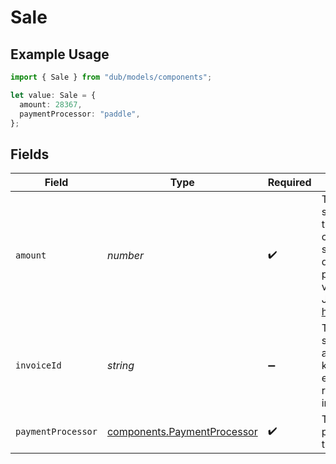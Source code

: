 # Sale

## Example Usage

```typescript
import { Sale } from "dub/models/components";

let value: Sale = {
  amount: 28367,
  paymentProcessor: "paddle",
};
```

## Fields

| Field                                                                                                                                                                                         | Type                                                                                                                                                                                          | Required                                                                                                                                                                                      | Description                                                                                                                                                                                   |
| --------------------------------------------------------------------------------------------------------------------------------------------------------------------------------------------- | --------------------------------------------------------------------------------------------------------------------------------------------------------------------------------------------- | --------------------------------------------------------------------------------------------------------------------------------------------------------------------------------------------- | --------------------------------------------------------------------------------------------------------------------------------------------------------------------------------------------- |
| `amount`                                                                                                                                                                                      | *number*                                                                                                                                                                                      | :heavy_check_mark:                                                                                                                                                                            | The amount of the sale in cents (for all two-decimal currencies). If the sale is in a zero-decimal currency, pass the full integer value (e.g. `1437` JPY). Learn more: https://d.to/currency |
| `invoiceId`                                                                                                                                                                                   | *string*                                                                                                                                                                                      | :heavy_minus_sign:                                                                                                                                                                            | The invoice ID of the sale. Can be used as a idempotency key – only one sale event can be recorded for a given invoice ID.                                                                    |
| `paymentProcessor`                                                                                                                                                                            | [components.PaymentProcessor](../../models/components/paymentprocessor.md)                                                                                                                    | :heavy_check_mark:                                                                                                                                                                            | The payment processor via which the sale was made.                                                                                                                                            |